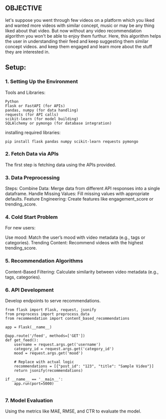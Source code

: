 ## OBJECTIVE
let's suppose you went through few videos on a platform which you liked and wanted more videos with similar concept, music or may be any thing liked about that video. But now without any video recommendation algorithm you won't be able to enjoy them furthur. Here, this algorithm helps the user in understanding their feed and keep suggesting them similar concept videos. and keep them engaged and learn more about the stuff they are interested in.

## Setup:

### **1. Setting Up the Environment**

Tools and Libraries:
```
Python
Flask or FastAPI (for APIs)
pandas, numpy (for data handling)
requests (for API calls)
scikit-learn (for model building)
SQLAlchemy or pymongo (for database integration)
```
installing required libraries:

```
pip install flask pandas numpy scikit-learn requests pymongo

```

### **2. Fetch Data via APIs**
The first step is fetching data using the APIs provided.


### **3. Data Preprocessing**

Steps:
Combine Data: Merge data from different API responses into a single dataframe.
Handle Missing Values: Fill missing values with appropriate defaults.
Feature Engineering: Create features like engagement_score or trending_score.

### **4. Cold Start Problem**

For new users:

Use mood: Match the user’s mood with video metadata (e.g., tags or categories).
Trending Content: Recommend videos with the highest trending_score.

### **5. Recommendation Algorithms**

Content-Based Filtering:
Calculate similarity between video metadata (e.g., tags, categories).


###   **6. API Development**
Develop endpoints to serve recommendations.
```
from flask import Flask, request, jsonify
from preprocess import preprocess_data
from recommendation import content_based_recommendations

app = Flask(__name__)

@app.route('/feed', methods=['GET'])
def get_feed():
    username = request.args.get('username')
    category_id = request.args.get('category_id')
    mood = request.args.get('mood')

    # Replace with actual logic
    recommendations = [{"post_id": "123", "title": "Sample Video"}]
    return jsonify(recommendations)

if __name__ == '__main__':
    app.run(port=5000)


```

### **7. Model Evaluation**
Using the metrics like MAE, RMSE, and CTR to evaluate the model.




                                                                    
